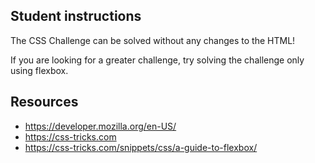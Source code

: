 ## Student instructions

The CSS Challenge can be solved without any changes to the HTML!  

If you are looking for a greater challenge, try solving the challenge only using flexbox.

## Resources
* https://developer.mozilla.org/en-US/
* https://css-tricks.com
* https://css-tricks.com/snippets/css/a-guide-to-flexbox/